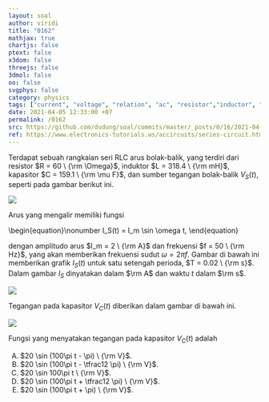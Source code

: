 ```yaml
---
layout: soal
author: viridi
title: "0162"
mathjax: true
chartjs: false
ptext: false
x3dom: false
threejs: false
3dmol: false
oo: false
svgphys: false
category: physics
tags: ["current", "voltage", "relation", "ac", "resistor","inductor", "capacitor", "impedance", "reactance", "resistance", "fi1202", "2020-1"]
date: 2021-04-05 12:33:00 +07
permalink: /0162
src: https://github.com/dudung/soal/commits/master/_posts/0/16/2021-04-05-ac-circuit-rlc-voltage-capacitor.md
ref: https://www.electronics-tutorials.ws/accircuits/series-circuit.html
---
```

Terdapat sebuah rangkaian seri RLC arus bolak-balik, yang terdiri dari resistor $R = 60 \ {\rm \Omega}$, induktor $L = 318.4 \ {\rm mH}$, kapasitor $C = 159.1 \ {\rm \mu F}$, dan sumber tegangan bolak-balik $V_S(t)$, seperti pada gambar berikut ini.

![]({{site.baseurl}}/assets/img/0/16/0160.png)

Arus yang mengalir memiliki fungsi

\begin{equation}\nonumber
I_S(t) = I_m \sin \omega t,
\end{equation}

dengan amplitudo arus $I_m = 2 \ {\rm A}$ dan frekuensi $f = 50 \ {\rm Hz}$, yang akan memberikan frekuensi sudut $\omega = 2 \pi f$. Gambar di bawah ini memberikan grafik $I_S(t)$ untuk satu setengah perioda, $T = 0.02 \ {\rm s}$. Dalam gambar $I_S$ dinyatakan dalam $\rm A$ dan waktu $t$ dalam $\rm s$.

![]({{site.baseurl}}/assets/img/0/16/0160a.png)

Tegangan pada kapasitor $V_C(t)$ diberikan dalam gambar di bawah ini.

![]({{site.baseurl}}/assets/img/0/16/0162.png)

Fungsi yang menyatakan tegangan pada kapasitor $V_C(t)$ adalah

<ol type="A">
<li>$20 \sin (100\pi t - \pi) \ {\rm V}$.
<li>$20 \sin (100\pi t - \tfrac12 \pi) \ {\rm V}$.
<li>$20 \sin 100\pi t \ {\rm V}$.
<li>$20 \sin (100\pi t + \tfrac12 \pi) \ {\rm V}$.
<li>$20 \sin (100\pi t + \pi) \ {\rm V}$.
